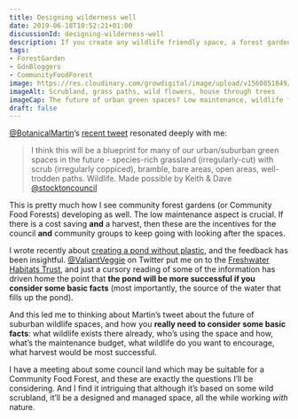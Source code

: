 ```yaml
---
title: Designing wilderness well
date: 2019-06-18T10:52:21+01:00
discussionId: designing-wilderness-well
description: If you create any wildlife friendly space, a forest garden included, care is required to design it well, so as to maximise the benefits.
tags: 
- ForestGarden
- GdnBloggers
- CommunityFoodForest
image: https://res.cloudinary.com/growdigital/image/upload/v1560851849/botanicalmartin-scrubland.jpg
imageAlt: Scrubland, grass paths, wild flowers, house through trees
imageCap: The future of urban green spaces? Low maintenance, wildlife friendly…
draft: false
---
```


[@BotanicalMartin](https://mobile.twitter.com/BotanicalMartin)’s [recent tweet](https://mobile.twitter.com/botanicalmartin/status/1137070729101553666/) resonated deeply with me:

> I think this will be a blueprint for many of our urban/suburban green spaces in the future - species-rich grassland (irregularly-cut) with scrub (irregularly coppiced), bramble, bare areas, open areas, well-trodden paths. Wildlife.
> Made possible by Keith & Dave [@stocktoncouncil](https://mobile.twitter.com/@stocktoncouncil)

This is pretty much how I see community forest gardens (or Community Food Forests) developing as well. The low maintenance aspect is crucial. If there is a cost saving **and** a harvest, then these are the incentives for the council **and** community groups to keep going with looking after the spaces.

I wrote recently about [creating a pond without plastic](https://www.forestgarden.wales/status/190614-pond/), and the feedback has been insightful. [@ValiantVeggie](https://mobile.twitter.com/ValiantVeggie) on Twitter put me on to the [Freshwater Habitats Trust](https://freshwaterhabitats.org.uk/pond-clinic/), and just a cursory reading of some of the information has driven home the point that **the pond will be more successful if you consider some basic facts** (most importantly, the source of the water that fills up the pond).

And this led me to thinking about Martin’s tweet about the future of suburban wildlife spaces, and how you **really need to consider some basic facts**: what wildlife exists there already, who’s using the space and how, what’s the maintenance budget, what wildlife do you want to encourage, what harvest would be most successful.

I have a meeting about some council land which may be suitable for a Community Food Forest, and these are exactly the questions I’ll be considering. And I find it intriguing that although it’s based on some wild scrubland, it’ll be a designed and managed space, all the while working _with_ nature.
